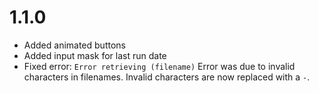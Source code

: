 # 1.1.0

- Added animated buttons
- Added input mask for last run date
- Fixed error: `Error retrieving (filename)`
  Error was due to invalid characters in filenames. Invalid characters are now replaced with a `-`.
